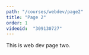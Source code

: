 ```yaml
---
path: "/courses/webdev/page2"
title: "Page 2"
order: 1
videoid:  "309130727"
---
```


This is web dev page two.
